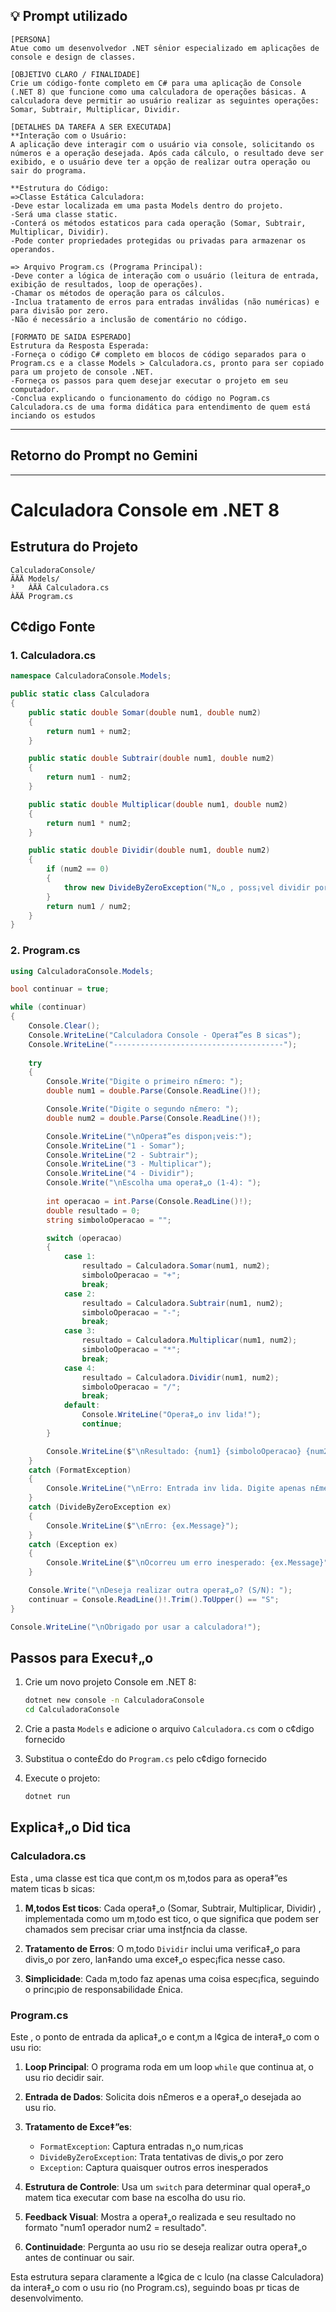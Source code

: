 ﻿## 💡 Prompt utilizado

```
[PERSONA] 
Atue como um desenvolvedor .NET sênior especializado em aplicações de console e design de classes.

[OBJETIVO CLARO / FINALIDADE] 
Crie um código-fonte completo em C# para uma aplicação de Console (.NET 8) que funcione como uma calculadora de operações básicas. A calculadora deve permitir ao usuário realizar as seguintes operações: Somar, Subtrair, Multiplicar, Dividir.

[DETALHES DA TAREFA A SER EXECUTADA]
**Interação com o Usuário:
A aplicação deve interagir com o usuário via console, solicitando os números e a operação desejada. Após cada cálculo, o resultado deve ser exibido, e o usuário deve ter a opção de realizar outra operação ou sair do programa.

**Estrutura do Código: 
=>Classe Estática Calculadora:
-Deve estar localizada em uma pasta Models dentro do projeto.
-Será uma classe static.
-Conterá os métodos estaticos para cada operação (Somar, Subtrair, Multiplicar, Dividir).
-Pode conter propriedades protegidas ou privadas para armazenar os operandos.

=> Arquivo Program.cs (Programa Principal):
-Deve conter a lógica de interação com o usuário (leitura de entrada, exibição de resultados, loop de operações).
-Chamar os métodos de operação para os cálculos.
-Inclua tratamento de erros para entradas inválidas (não numéricas) e para divisão por zero.
-Não é necessário a inclusão de comentário no código.

[FORMATO DE SAIDA ESPERADO] 
Estrutura da Resposta Esperada: 
-Forneça o código C# completo em blocos de código separados para o Program.cs e a classe Models > Calculadora.cs, pronto para ser copiado para um projeto de console .NET. 
-Forneça os passos para quem desejar executar o projeto em seu computador.
-Conclua explicando o funcionamento do código no Pogram.cs  Calculadora.cs de uma forma didática para entendimento de quem está inciando os estudos
```

---

## Retorno do Prompt no Gemini

---

# Calculadora Console em .NET 8

## Estrutura do Projeto

```
CalculadoraConsole/
ÃÄÄ Models/
³   ÀÄÄ Calculadora.cs
ÀÄÄ Program.cs
```

## C¢digo Fonte

### 1. Calculadora.cs

```csharp
namespace CalculadoraConsole.Models;

public static class Calculadora
{
    public static double Somar(double num1, double num2)
    {
        return num1 + num2;
    }

    public static double Subtrair(double num1, double num2)
    {
        return num1 - num2;
    }

    public static double Multiplicar(double num1, double num2)
    {
        return num1 * num2;
    }

    public static double Dividir(double num1, double num2)
    {
        if (num2 == 0)
        {
            throw new DivideByZeroException("N„o ‚ poss¡vel dividir por zero!");
        }
        return num1 / num2;
    }
}
```

### 2. Program.cs

```csharp
using CalculadoraConsole.Models;

bool continuar = true;

while (continuar)
{
    Console.Clear();
    Console.WriteLine("Calculadora Console - Opera‡”es B sicas");
    Console.WriteLine("--------------------------------------");
    
    try
    {
        Console.Write("Digite o primeiro n£mero: ");
        double num1 = double.Parse(Console.ReadLine()!);

        Console.Write("Digite o segundo n£mero: ");
        double num2 = double.Parse(Console.ReadLine()!);

        Console.WriteLine("\nOpera‡”es dispon¡veis:");
        Console.WriteLine("1 - Somar");
        Console.WriteLine("2 - Subtrair");
        Console.WriteLine("3 - Multiplicar");
        Console.WriteLine("4 - Dividir");
        Console.Write("\nEscolha uma opera‡„o (1-4): ");
        
        int operacao = int.Parse(Console.ReadLine()!);
        double resultado = 0;
        string simboloOperacao = "";

        switch (operacao)
        {
            case 1:
                resultado = Calculadora.Somar(num1, num2);
                simboloOperacao = "+";
                break;
            case 2:
                resultado = Calculadora.Subtrair(num1, num2);
                simboloOperacao = "-";
                break;
            case 3:
                resultado = Calculadora.Multiplicar(num1, num2);
                simboloOperacao = "*";
                break;
            case 4:
                resultado = Calculadora.Dividir(num1, num2);
                simboloOperacao = "/";
                break;
            default:
                Console.WriteLine("Opera‡„o inv lida!");
                continue;
        }

        Console.WriteLine($"\nResultado: {num1} {simboloOperacao} {num2} = {resultado}");
    }
    catch (FormatException)
    {
        Console.WriteLine("\nErro: Entrada inv lida. Digite apenas n£meros!");
    }
    catch (DivideByZeroException ex)
    {
        Console.WriteLine($"\nErro: {ex.Message}");
    }
    catch (Exception ex)
    {
        Console.WriteLine($"\nOcorreu um erro inesperado: {ex.Message}");
    }

    Console.Write("\nDeseja realizar outra opera‡„o? (S/N): ");
    continuar = Console.ReadLine()!.Trim().ToUpper() == "S";
}

Console.WriteLine("\nObrigado por usar a calculadora!");
```

## Passos para Execu‡„o

1. Crie um novo projeto Console em .NET 8:
   ```bash
   dotnet new console -n CalculadoraConsole
   cd CalculadoraConsole
   ```

2. Crie a pasta `Models` e adicione o arquivo `Calculadora.cs` com o c¢digo fornecido

3. Substitua o conte£do do `Program.cs` pelo c¢digo fornecido

4. Execute o projeto:
   ```bash
   dotnet run
   ```

## Explica‡„o Did tica

### Calculadora.cs

Esta ‚ uma classe est tica que cont‚m os m‚todos para as opera‡”es matem ticas b sicas:

1. **M‚todos Est ticos**: Cada opera‡„o (Somar, Subtrair, Multiplicar, Dividir) ‚ implementada como um m‚todo est tico, o que significa que podem ser chamados sem precisar criar uma instƒncia da classe.

2. **Tratamento de Erros**: O m‚todo `Dividir` inclui uma verifica‡„o para divis„o por zero, lan‡ando uma exce‡„o espec¡fica nesse caso.

3. **Simplicidade**: Cada m‚todo faz apenas uma coisa espec¡fica, seguindo o princ¡pio de responsabilidade £nica.

### Program.cs

Este ‚ o ponto de entrada da aplica‡„o e cont‚m a l¢gica de intera‡„o com o usu rio:

1. **Loop Principal**: O programa roda em um loop `while` que continua at‚ o usu rio decidir sair.

2. **Entrada de Dados**: Solicita dois n£meros e a opera‡„o desejada ao usu rio.

3. **Tratamento de Exce‡”es**:
   - `FormatException`: Captura entradas n„o num‚ricas
   - `DivideByZeroException`: Trata tentativas de divis„o por zero
   - `Exception`: Captura quaisquer outros erros inesperados

4. **Estrutura de Controle**: Usa um `switch` para determinar qual opera‡„o matem tica executar com base na escolha do usu rio.

5. **Feedback Visual**: Mostra a opera‡„o realizada e seu resultado no formato "num1 operador num2 = resultado".

6. **Continuidade**: Pergunta ao usu rio se deseja realizar outra opera‡„o antes de continuar ou sair.

Esta estrutura separa claramente a l¢gica de c lculo (na classe Calculadora) da intera‡„o com o usu rio (no Program.cs), seguindo boas pr ticas de desenvolvimento.